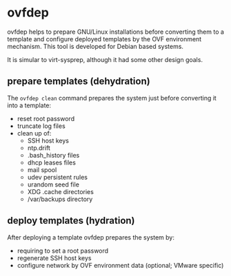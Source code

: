 ovfdep
======

ovfdep helps to prepare GNU/Linux installations before converting them
to a template and configure deployed templates by the OVF environment
mechanism. This tool is developed for Debian based systems.

It is simular to virt-sysprep, although it had some other design goals.


prepare templates (dehydration)
-------------------------------

The `ovfdep clean` command prepares the system just before converting it
into a template:

- reset root password
- truncate log files
- clean up of:
    - SSH host keys
    - ntp.drift
    - .bash_history files
    - dhcp leases files
    - mail spool
    - udev persistent rules
    - urandom seed file
    - XDG .cache directories
    - /var/backups directory


deploy templates (hydration)
----------------------------

After deploying a template ovfdep prepares the system by:

- requiring to set a root password
- regenerate SSH host keys
- configure network by OVF environment data (optional; VMware specific)
